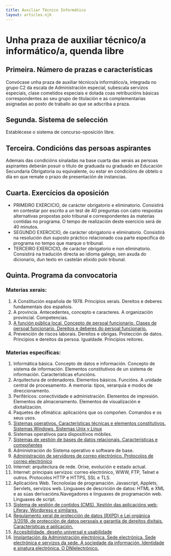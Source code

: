 ```yaml
---
title: Auxiliar Técnico Informático
layout: articles.njk
---
```


# Unha praza de auxiliar técnico/a informático/a, quenda libre

## Primeira. Número de prazas e características
Convócase unha praza de auxiliar técnico/a informático/a, integrada no grupo C2 da escala de Administración especial, subescala servizos especiais, clase cometidos especiais e dotada coas retribucións básicas correspondentes ao seu grupo de titulación e as complementarias asignadas ao posto de traballo ao que se adscriba a praza.
## Segunda. Sistema de selección
Establécese o sistema de concurso-oposición libre.
## Terceira. Condicións das persoas aspirantes
Ademais das condicións sinaladas na base cuarta das xerais as persoas aspirantes deberán posuír o título de graduada ou graduado en Educación Secundaria Obrigatoria ou equivalente, ou estar en condicións de obtelo o día en que remate o prazo de presentación de instancias.
## Cuarta. Exercícios da oposición
- PRIMEIRO EXERCICIO, de carácter obrigatorio e eliminatorio. Consistirá en contestar por escrito a un test de 40 preguntas con catro respostas alternativas propostas polo tribunal e correspondentes ás materias contidas no programa. O tempo de realización deste exercicio será de 40 minutos.
- SEGUNDO EXERCICIO, de carácter obrigatorio e eliminatorio. Consistirá na resolución dun suposto práctico relacionado coa parte específica do programa no tempo que marque o tribunal.
- TERCEIRO EXERCICIO, de carácter obrigatorio e non eliminatorio. Consistirá na tradución directa ao idioma galego, sen axuda do dicionario, dun texto en castelán elixido polo tribunal.
## Quinta. Programa da convocatoria

### Materias xerais:
1. A Constitución española de 1978. Principios xerais. Dereitos e deberes fundamentais dos españois.
2. A provincia. Antecedentes, concepto e caracteres. A organización provincial. Competencias.
3. [A función pública local. Concepto de persoal funcionario. Clases de persoal funcionario. Dereitos e deberes do persoal funcionario.](/articles/ley_funcionariado)
4. Prevención de riscos laborais. Dereitos e obrigas. Protección de datos. Principios e dereitos da persoa. Igualdade. Principios reitores.

### Materias específicas:
1. Informática básica. Concepto de datos e información. Concepto de sistema de información. Elementos constitutivos de un sistema de información. Características efuncións.
2. Arquitectura de ordenadores. Elementos básicos. Funcións. A unidade central de procesamento. A memoria: tipos, xerarquía e modos de direccionamento.
3. Periféricos: conectividade e administración. Elementos de impresión. Elementos de almacenamento. Elementos de visualización e dixitalización.
4. Paquetes de ofimática: aplicacións que os compoñen. Comandos e os seus usos.
5. [Sistemas operativos. Características técnicas e elementos constitutivos. Sistemas Windows. Sistemas Unix y Linux](/articles/sistemas_operativos)
6. Sistemas operativos para dispositivos móbiles.
7. [Sistemas de xestión de bases de datos relacionais. Características e compoñentes](/articles/bbdd_relacional)
8. Administración do Sistema operativo e software de base.
9. [Administración de servidores de correo electrónico. Protocolos de correo electrónico](/articles/email)
10. Internet: arquitectura de rede. Orixe, evolución e estado actual.
11. Internet: principais servizos: correo electrónico, WWW, FTP, Telnet e outros. Protocolos HTTP e HTTPS, SSL e TLS.
12. Aplicacións Web. Tecnoloxías de programación. Javascript, Applets, Servlets, servizos web. Linguaxes de descrición de datos: HTML e XML e as súas derivacións.Navegadores e linguaxes de programación web. Linguaxes de script.
13. [Sistema de xestión de contidos (CMS). Xestión das aplicacións web: Liferay, Wordpress e similares.](/articles/cms)
14. [Regulamento xeral de protección de datos (RXPD) e Lei orgánica 3/2018, de protección de datos persoais e garantía de dereitos dixitais. Características e aplicación.](/articles/proteccion_datos)
15. [Accesibilidade, deseño universal e usabilidade](/articles/accesibilidad)
16. [Implantación da Administración electrónica. Sede electrónica. Sede electrónica e servizos da sede. A sociedade da información. Identidade e sinatura electrónica. O DNIelectrónico.](/articles/eadministracion)
